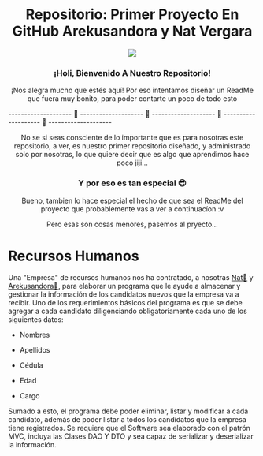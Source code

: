 <p align="center">
<h1 align="center">Repositorio: Primer Proyecto En GitHub Arekusandora y Nat Vergara</h1>
<div align="center"><img src="https://i.pinimg.com/564x/7d/a2/ab/7da2abca1de4d6219dee0d9407f67e9b.jpg"></div>
</p>
<p align="center">
<h3 align="center">¡Holi, Bienvenido A Nuestro Repositorio!</h3>
</p>
<p align="center"> ¡Nos alegra mucho que estés aquí! Por eso intentamos diseñar un ReadMe que fuera muy bonito, para poder contarte un poco de todo esto </p>

--------------------       🖤       --------------------       🖤       --------------------       🖤       --------------------       🖤       --------------------

<p align="center">No se si seas consciente de lo importante que es para nosotras este repositorio, a ver, es nuestro primer repositorio diseñado, y administrado solo por nosotras, lo que quiere decir que es algo que aprendimos hace poco jiji...</p>

<h3 align="center">Y por eso es tan especial 😎</h3>

<p align="center">Bueno, tambien lo hace especial el hecho de que sea el ReadMe del proyecto que probablemente vas a ver a continuacíon :v</p>
<p align="center">Pero esas son cosas menores, pasemos al pryecto...</p>


# Recursos Humanos

Una "Empresa" de recursos humanos nos ha contratado, a nosotras [Nat💙](https://github.com/NatVerB) y [Arekusandora🧛](https://github.com/ArekuInBlueee), para elaborar un programa que le ayude a almacenar y gestionar la información de los candidatos nuevos que la empresa va a recibir. Uno de los requerimientos básicos del programa es que se debe agregar a cada candidato diligenciando obligatoriamente cada uno de los siguientes datos:

 - Nombres

 - Apellidos

 - Cédula

 - Edad

 - Cargo

Sumado a esto, el programa debe poder eliminar, listar y modificar a cada candidato, además de poder listar a todos los candidatos que la empresa tiene registrados. Se requiere que el Software sea elaborado con el patrón MVC, incluya las Clases DAO Y DTO y sea capaz de serializar y deserializar la información.




